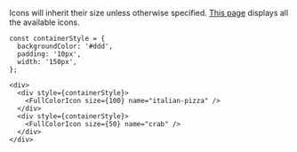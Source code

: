 Icons will inherit their size unless otherwise specified. <a href="https://bdaim-webexcdn-p.azureedge.net/es-assets/icon-demo.html" target="blank">This page</a> displays all the available icons.

```
const containerStyle = {
  backgroundColor: '#ddd',
  padding: '10px',
  width: '150px',
};

<div>
  <div style={containerStyle}>
    <FullColorIcon size={100} name="italian-pizza" />
  </div>
  <div style={containerStyle}>
    <FullColorIcon size={50} name="crab" />
  </div>
</div>
```
